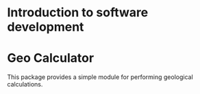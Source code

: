 # Introduction to software development
# Geo Calculator

This package provides a simple module for performing geological calculations.